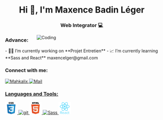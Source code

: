 <h1 align="center">Hi 👋, I'm Maxence Badin Léger</h1>
<h3 align="center">Web Integrator 💻</h3>
<img align="right" alt="Coding" width="400" src="https://media.giphy.com/media/umYMU8G2ixG5mJBDo5/giphy.gif">

<h3 align="left"> Advance: </h3>
- 👩‍💻 I’m currently working on **Projet Entretien**
- 📈 I’m currently learning **Sass and React**
maxencelger@gmail.com

<h3 align="left">Connect with me:</h3> 
<p align="left"> <a href="https://www.linkedin.com/in/maxencebadin-l%C3%A9ger380000/" target="_blank"> <img align="center" src="https://www.edigitalagency.com.au/wp-content/uploads/new-linkedin-logo-white-black-png-600x600.png" alt="Mahkalix" width="40" height="40" </a>
   <a  onClick="javascript:window.open('mailto:maxencelger@gmail.com', 'my-window');event.preventDefault()" href="mailto: maxencelger@gmail.com" target="_blank"> <img align="center" src="https://logodownload.org/wp-content/uploads/2018/03/gmail-logo-2-1.png" alt="Mail" width="40" height="30" </a>

<h3 align="left">Languages and Tools:</h3>          
<p align="left"> 
<a href="https://openclassrooms.com/fr/courses/1603881-creez-votre-site-web-avec-html5-et-css3" target="_blank" rel="noreferrer"> <img src="https://raw.githubusercontent.com/devicons/devicon/master/icons/css3/css3-original-wordmark.svg" alt="css3" width="40" height="40"/> </a>
<a href="https://git-scm.com/" target="_blank" rel="noreferrer"> <img src="https://www.vectorlogo.zone/logos/git-scm/git-scm-icon.svg" alt="git" width="40" height="40"/> </a> 
<a href="https://www.w3.org/html/" target="_blank" rel="noreferrer"> <img src="https://raw.githubusercontent.com/devicons/devicon/master/icons/html5/html5-original-wordmark.svg" alt="html5" width="40" height="40"/> </a> 
<a href="https://sass-lang.com/" target="_blank" rel="noreferrer"> <img src="https://sass-lang.com/assets/img/logos/logo-b6e1ef6e.svg" alt="Sass" width="40" height="40"/> </a>
<a href="https://reactjs.org/" target="_blank" rel="noreferrer"> <img src="https://raw.githubusercontent.com/devicons/devicon/master/icons/react/react-original-wordmark.svg" alt="react" width="40" height="40"/> 
</p>

